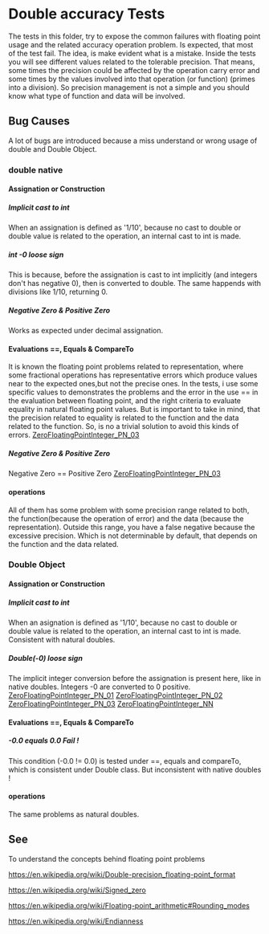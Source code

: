 # Double accuracy Tests

The tests in this folder, try to expose the common failures with floating point usage and the related accuracy operation problem.
Is expected, that most of the test fail. The idea, is make evident what is a mistake.
Inside the tests you will see different values related to the tolerable precision. That means, some times the precision could be affected by the operation carry error and some times by the values involved into that operation (or function) (primes into a division). 
So precision management is not a simple and you should know what type of function and data will be involved.  

## Bug Causes
A lot of bugs are introduced because a miss understand or wrong usage of double and Double Object.

### double native
#### Assignation or Construction
##### Implicit cast to int
When an assignation is defined as '1/10', because no cast to double or double value is related to the operation, an internal cast to int is made.
##### int -0 loose sign 
This is because, before the assignation is cast to int implicitly (and integers don't has negative 0), then is converted to double. The same happends with divisions like 1/10, returning 0.
##### Negative Zero & Positive Zero
Works as expected under decimal assignation.

#### Evaluations ==, Equals & CompareTo
It is known the floating point problems related to representation, where some fractional operations has representative errors which produce values near to the expected ones,but not the precise ones.
In the tests, i use some specific values to demonstrates the problems and the error in the use == in the evaluation between floating point, and the right criteria to evaluate equality in natural floating point values.
But is important to take in mind, that the precision related to equality is related to the function and the data related to the function. So, is no a trivial solution to avoid this kinds of errors.
[ZeroFloatingPointInteger_PN_03](DoubleAccuracyAssignationInvestigationTest.java#ZeroFloatingPointInteger_PN_03)
##### Negative Zero & Positive Zero
Negative Zero == Positive Zero
[ZeroFloatingPointInteger_PN_03](DoubleAccuracyAssignationInvestigationTest.java#ZeroFloatingPointInteger_PN_03)

#### operations
All of them has some problem with some precision range related to both, the function(because the operation of error) and the data (because the representation). Outside this range, you have a false negative because the excessive precision. Which is not determinable by default, that depends on the function and the data related.

### Double Object
#### Assignation or Construction
##### Implicit cast to int
When an asignation is defined as '1/10', because no cast to double or double value is related to the operation, an internal cast to int is made. Consistent with natural doubles.
##### Double(-0) loose sign
The implicit integer conversion before the assignation is present here, like in native doubles.
Integers -0 are converted to 0 positive.
[ZeroFloatingPointInteger_PN_01](DoubleObjectAccuracyAssignationInvestigationTest.java#ZeroFloatingPointInteger_PN_01)
[ZeroFloatingPointInteger_PN_02](DoubleObjectAccuracyAssignationInvestigationTest.java#ZeroFloatingPointInteger_PN_02)
[ZeroFloatingPointInteger_PN_03](DoubleObjectAccuracyAssignationInvestigationTest.java#ZeroFloatingPointInteger_PN_03)
[ZeroFloatingPointInteger_NN](DoubleObjectAccuracyAssignationInvestigationTest.java#ZeroFloatingPointInteger_NN)

#### Evaluations ==, Equals & CompareTo
##### -0.0 equals 0.0 Fail !
This condition (-0.0 != 0.0) is tested under ==, equals and compareTo, which is consistent under Double class. But inconsistent with native doubles !

#### operations
The same problems as natural doubles. 

## See
To understand the concepts behind floating point problems

https://en.wikipedia.org/wiki/Double-precision_floating-point_format

https://en.wikipedia.org/wiki/Signed_zero

https://en.wikipedia.org/wiki/Floating-point_arithmetic#Rounding_modes

https://en.wikipedia.org/wiki/Endianness

